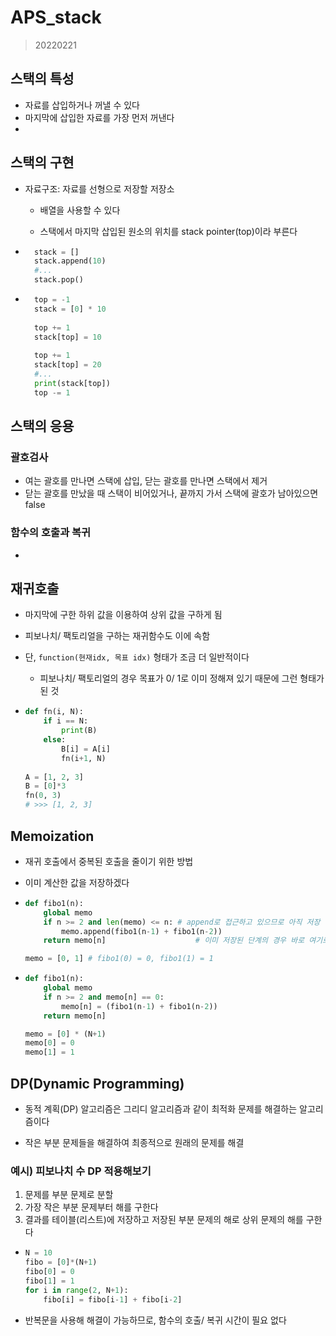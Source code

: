 # APS_stack

> 20220221

## 스택의 특성

* 자료를 삽입하거나 꺼낼 수 있다
* 마지막에 삽입한 자료를 가장 먼저 꺼낸다
* 

## 스택의 구현

* 자료구조: 자료를 선형으로 저장할 저장소

  * 배열을 사용할 수 있다

  * 스택에서 마지막 삽입된 원소의 위치를 stack pointer(top)이라 부른다




* ```python
    stack = []
    stack.append(10)
    #...
    stack.pop()
    ```

* ```python
    top = -1
    stack = [0] * 10
    
    top += 1
    stack[top] = 10
    
    top += 1
    stack[top] = 20
    #...
    print(stack[top])
    top -= 1
    ```

  

## 스택의 응용

### 괄호검사

* 여는 괄호를 만나면 스택에 삽입, 닫는 괄호를 만나면 스택에서 제거
* 닫는 괄호를 만났을 때 스택이 비어있거나, 끝까지 가서 스택에 괄호가 남아있으면 false



### 함수의 호출과 복귀

* 



## 재귀호출

* 마지막에 구한 하위 값을 이용하여 상위 값을 구하게 됨
* 피보나치/ 팩토리얼을 구하는 재귀함수도 이에 속함
* 단, `function(현재idx, 목표 idx)` 형태가 조금 더 일반적이다
  * 피보나치/ 팩토리얼의 경우 목표가 0/ 1로 이미 정해져 있기 때문에 그런 형태가 된 것

* ```python
  def fn(i, N):
      if i == N:
          print(B)
      else:
          B[i] = A[i]
          fn(i+1, N)
          
  A = [1, 2, 3]
  B = [0]*3
  fn(0, 3)
  # >>> [1, 2, 3]
  ```



## Memoization

* 재귀 호출에서 중복된 호출을 줄이기 위한 방법

* 이미 계산한 값을 저장하겠다

* ```python
  def fibo1(n):
      global memo
      if n >= 2 and len(memo) <= n:	# append로 접근하고 있으므로 아직 저장 안된 단계에 대해
          memo.append(fibo1(n-1) + fibo1(n-2))
      return memo[n]					# 이미 저장된 단계의 경우 바로 여기로 넘어옴
  
  memo = [0, 1]	# fibo1(0) = 0, fibo1(1) = 1
  ```

* ```python
  def fibo1(n):
      global memo
      if n >= 2 and memo[n] == 0:
          memo[n] = (fibo1(n-1) + fibo1(n-2))
      return memo[n]
  
  memo = [0] * (N+1)
  memo[0] = 0
  memo[1] = 1
  ```



## DP(Dynamic Programming)

* 동적 계획(DP) 알고리즘은 그리디 알고리즘과 같이 최적화 문제를 해결하는 알고리즘이다

* 작은 부분 문제들을 해결하여 최종적으로 원래의 문제를 해결



### 예시) 피보나치 수 DP 적용해보기

1. 문제를 부분 문제로 분할
2. 가장 작은 부분 문제부터 해를 구한다
3. 결과를 테이블(리스트)에 저장하고 저장된 부분 문제의 해로 상위 문제의 해를 구한다

* ```python
  N = 10
  fibo = [0]*(N+1)
  fibo[0] = 0
  fibo[1] = 1
  for i in range(2, N+1):
      fibo[i] = fibo[i-1] + fibo[i-2]
  ```

* 반복문을 사용해 해결이 가능하므로, 함수의 호출/ 복귀 시간이 필요 없다
